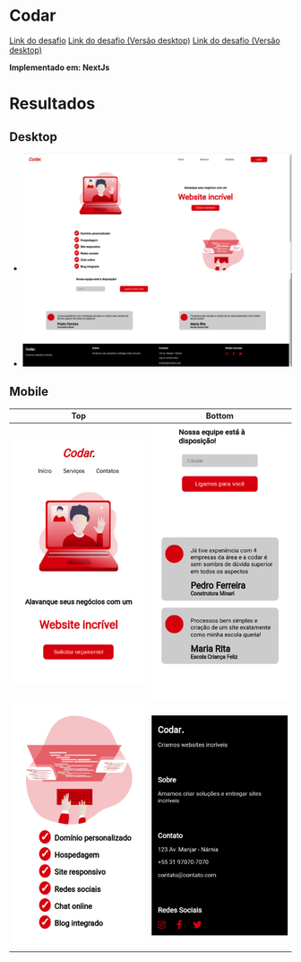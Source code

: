 # Codar

[Link do desafio](https://github.com/Lorenalgm/codar)
[Link do desafio (Versão desktop)](https://raw.githubusercontent.com/Lorenalgm/codar/master/design/desktop.png)
[Link do desafio (Versão desktop)](https://raw.githubusercontent.com/Lorenalgm/codar/master/design/mobile.png)

**Implementado em: NextJs**

# Resultados

## Desktop

* ![Imagem de resultado desktop](/Codar/Results/Result-Desktop.png)
* ![Imagem de resultado desktop](/Codar/Results/Result-Desktop-Bottom.png)

## Mobile

| Top                                                                       | Bottom                                                                 |
|---------------------------------------------------------------------------|------------------------------------------------------------------------|
| ![Imagem de resultado mobile](/Codar/Results/Result-Mobile-Top.png)       | ![Imagem de resultado mobile](/Codar/Results/Result-Mobile-Review.png) |
| ![Imagem de resultado mobile](/Codar/Results/Result-Mobile-Checklist.png) | ![Imagem de resultado mobile](/Codar/Results/Result-Mobile-Bottom.png) |
